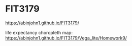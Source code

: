 # FIT3179


https://abinjohn1.github.io/FIT3179/

life expectancy choropleth map:
https://abinjohn1.github.io/FIT3179/Vega_lite/Homework9/


